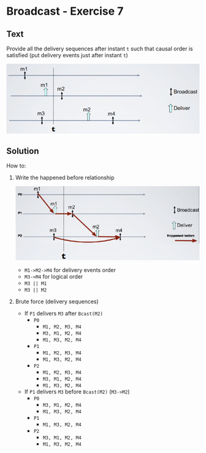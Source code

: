# Broadcast - Exercise 7

## Text

Provide all the delivery sequences after instant `t` such that causal order is satisfied (put delivery events just after instant `t`)

![](../../res/img/119.png)

## Solution

How to:

1. Write the happened before relationship

   ![](../../res/img/120.png)

   - `M1->M2->M4` for delivery events order
   - `M3->M4` for logical order
   - `M3 || M1`
   - `M3 || M2`
2. Brute force (delivery sequences)
   - If `P1` delivers `M3` after `Bcast(M2)`
     - `P0`
       - `M1, M2, M3, M4`
       - `M3, M1, M2, M4`
       - `M1, M3, M2, M4`
     - `P1`
       - `M1, M2, M3, M4`
       - `M1, M3, M2, M4`
     - `P2`
       - `M1, M2, M3, M4`
       - `M3, M1, M2, M4`
       - `M1, M3, M2, M4`
   - If `P1` delivers `M3` before `Bcast(M2)` (`M3->M2`)
     - `P0`
       - `M3, M1, M2, M4`
       - `M1, M3, M2, M4`
     - `P1`
       - `M1, M3, M2, M4`
     - `P2`
       - `M3, M1, M2, M4`
       - `M1, M3, M2, M4`

